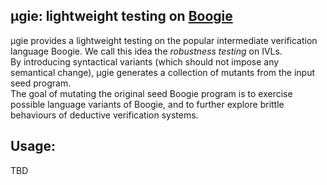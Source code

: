 ## μgie: lightweight testing on [Boogie](https://github.com/boogie-org/boogie)
μgie provides a lightweight testing on the popular intermediate verification language Boogie. 
We call this idea the _robustness testing_ on IVLs.  
By introducing syntactical variants (which should not impose any semantical change), μgie generates a collection of mutants from the input seed program.  
The goal of mutating the original seed Boogie program is to exercise possible language variants of Boogie, and to further explore brittle behaviours of deductive verification systems.  


## Usage: 
TBD 

